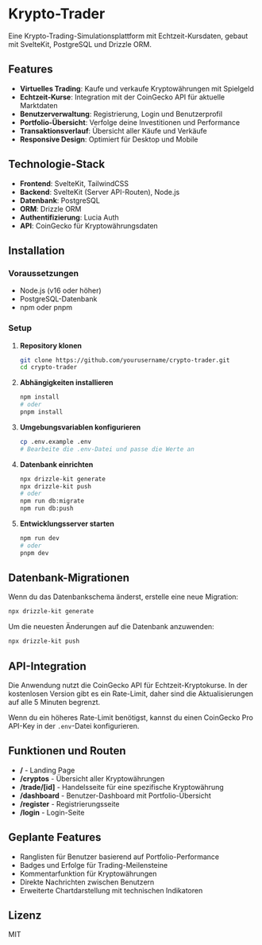 # Krypto-Trader

Eine Krypto-Trading-Simulationsplattform mit Echtzeit-Kursdaten, gebaut mit SvelteKit, PostgreSQL und Drizzle ORM.

## Features

- **Virtuelles Trading**: Kaufe und verkaufe Kryptowährungen mit Spielgeld
- **Echtzeit-Kurse**: Integration mit der CoinGecko API für aktuelle Marktdaten
- **Benutzerverwaltung**: Registrierung, Login und Benutzerprofil
- **Portfolio-Übersicht**: Verfolge deine Investitionen und Performance
- **Transaktionsverlauf**: Übersicht aller Käufe und Verkäufe
- **Responsive Design**: Optimiert für Desktop und Mobile

## Technologie-Stack

- **Frontend**: SvelteKit, TailwindCSS
- **Backend**: SvelteKit (Server API-Routen), Node.js
- **Datenbank**: PostgreSQL
- **ORM**: Drizzle ORM
- **Authentifizierung**: Lucia Auth
- **API**: CoinGecko für Kryptowährungsdaten

## Installation

### Voraussetzungen

- Node.js (v16 oder höher)
- PostgreSQL-Datenbank
- npm oder pnpm

### Setup

1. **Repository klonen**
   ```bash
   git clone https://github.com/yourusername/crypto-trader.git
   cd crypto-trader
   ```

2. **Abhängigkeiten installieren**
   ```bash
   npm install
   # oder
   pnpm install
   ```

3. **Umgebungsvariablen konfigurieren**
   ```bash
   cp .env.example .env
   # Bearbeite die .env-Datei und passe die Werte an
   ```

4. **Datenbank einrichten**
   ```bash
   npx drizzle-kit generate
   npx drizzle-kit push
   # oder
   npm run db:migrate
   npm run db:push
   ```

5. **Entwicklungsserver starten**
   ```bash
   npm run dev
   # oder
   pnpm dev
   ```

## Datenbank-Migrationen

Wenn du das Datenbankschema änderst, erstelle eine neue Migration:

```bash
npx drizzle-kit generate
```

Um die neuesten Änderungen auf die Datenbank anzuwenden:

```bash
npx drizzle-kit push
```

## API-Integration

Die Anwendung nutzt die CoinGecko API für Echtzeit-Kryptokurse. In der kostenlosen Version gibt es ein Rate-Limit, daher sind die Aktualisierungen auf alle 5 Minuten begrenzt.

Wenn du ein höheres Rate-Limit benötigst, kannst du einen CoinGecko Pro API-Key in der `.env`-Datei konfigurieren.

## Funktionen und Routen

- **/** - Landing Page
- **/cryptos** - Übersicht aller Kryptowährungen
- **/trade/[id]** - Handelsseite für eine spezifische Kryptowährung
- **/dashboard** - Benutzer-Dashboard mit Portfolio-Übersicht
- **/register** - Registrierungsseite
- **/login** - Login-Seite

## Geplante Features

- Ranglisten für Benutzer basierend auf Portfolio-Performance
- Badges und Erfolge für Trading-Meilensteine
- Kommentarfunktion für Kryptowährungen
- Direkte Nachrichten zwischen Benutzern
- Erweiterte Chartdarstellung mit technischen Indikatoren

## Lizenz

MIT